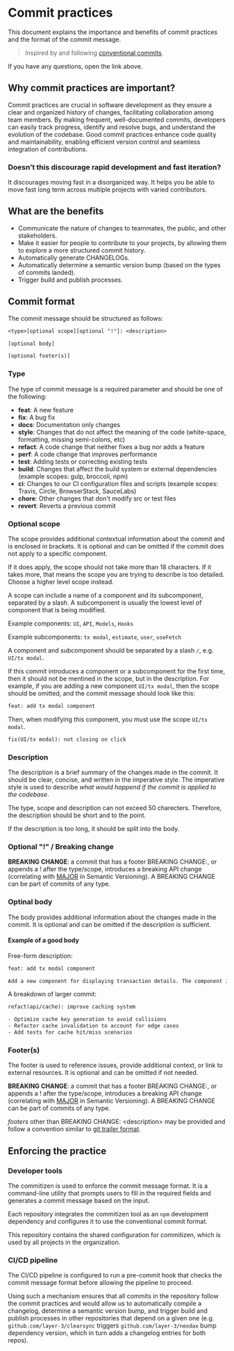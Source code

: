 # Commit practices

This document explains the importance and benefits of commit practices and the format of the commit message.

> Inspired by and following [conventional commits](https://www.conventionalcommits.org/en/v1.0.0/).

If you have any questions, open the link above.

## Why commit practices are important?

Commit practices are crucial in software development as they ensure a clear and organized history of changes, facilitating collaboration among team members.
By making frequent, well-documented commits, developers can easily track progress, identify and resolve bugs, and understand the evolution of the codebase.
Good commit practices enhance code quality and maintainability, enabling efficient version control and seamless integration of contributions.

### Doesn’t this discourage rapid development and fast iteration?

It discourages moving fast in a disorganized way. It helps you be able to move fast long term across multiple projects with varied contributors.

## What are the benefits

- Communicate the nature of changes to teammates, the public, and other stakeholders.
- Make it easier for people to contribute to your projects, by allowing them to explore a more structured commit history.
- Automatically generate CHANGELOGs.
- Automatically determine a semantic version bump (based on the types of commits landed).
- Trigger build and publish processes.

## Commit format

The commit message should be structured as follows:

```txt
<type>[optional scope][optional "!"]: <description>

[optional body]

[optional footer(s)]
```

### Type

The type of commit message is a required parameter and should be one of the following:

- **feat**: A new feature
- **fix**: A bug fix
- **docs**: Documentation only changes
- **style**: Changes that do not affect the meaning of the code (white-space, formatting, missing semi-colons, etc)
- **refact**: A code change that neither fixes a bug nor adds a feature
- **perf**: A code change that improves performance
- **test**: Adding tests or correcting existing tests
- **build**: Changes that affect the build system or external dependencies (example scopes: gulp, broccoli, npm)
- **ci**: Changes to our CI configuration files and scripts (example scopes: Travis, Circle, BrowserStack, SauceLabs)
- **chore**: Other changes that don't modify src or test files
- **revert**: Reverts a previous commit

### Optional scope

The scope provides additional contextual information about the commit and is enclosed in brackets. It is optional and can be omitted if the commit does not apply to a specific component.

If it does apply, the scope should not take more than 18 characters. If it takes more, that means the scope you are trying to describe is too detailed. Choose a higher level scope instead.

A scope can include a name of a component and its subcomponent, separated by a slash. A subcomponent is usually the lowest level of component that is being modified.

Example components: `UI`, `API`, `Models`, `Hooks`

Example subcomponents: `tx modal`, `estimate`, `user`, `useFetch`

A component and subcomponent should be separated by a slash `/`, e.g. `UI/tx modal`.

If this commit introduces a component or a subcomponent for the first time, then it should not be mentined in the scope, but in the description.
For example, if you are adding a new component `UI/tx modal`, then the scope should be omitted, and the commit message should look like this:

```txt
feat: add tx modal component
```

Then, when modifying this component, you must use the scope `UI/tx modal`.

```txt
fix(UI/tx modal): not closing on click
```

### Description

The description is a brief summary of the changes made in the commit. It should be clear, concise, and written in the imperative style. The imperative style is used to describe _what would happend if the commit is applied to the codebase_.

The type, scope and description can not exceed 50 charecters. Therefore, the description should be short and to the point.

If the description is too long, it should be split into the body.

### Optional "!" / Breaking change

**BREAKING CHANGE**: a commit that has a footer BREAKING CHANGE:, or appends a ! after the type/scope, introduces a breaking API change (correlating with [MAJOR](https://semver.org/#summary) in Semantic Versioning). A BREAKING CHANGE can be part of commits of any type.

### Optinal body

The body provides additional information about the changes made in the commit. It is optional and can be omitted if the description is sufficient.

#### Example of a good body

Free-form description:
```txt
feat: add tx modal component

Add a new component for displaying transaction details. The component includes a modal window with a close button and a list of transaction details.
```

A breakdown of larger commit:
```txt
refact(api/cache): improve caching system

- Optimize cache key generation to avoid collisions
- Refactor cache invalidation to account for edge cases
- Add tests for cache hit/miss scenarios
```

### Footer(s)

The footer is used to reference issues, provide additional context, or link to external resources. It is optional and can be omitted if not needed.

**BREAKING CHANGE**: a commit that has a footer BREAKING CHANGE:, or appends a ! after the type/scope, introduces a breaking API change (correlating with [MAJOR](https://semver.org/#summary) in Semantic Versioning). A BREAKING CHANGE can be part of commits of any type.

_footers_ other than BREAKING CHANGE: \<description\> may be provided and follow a convention similar to [git trailer format](https://git-scm.com/docs/git-interpret-trailers).

## Enforcing the practice

### Developer tools

The commitizen is used to enforce the commit message format. It is a command-line utility that prompts users to fill in the required fields and generates a commit message based on the input.

Each repository integrates the commitizen tool as an `npm` development dependency and configures it to use the conventional commit format.

This repository contains the shared configuration for commitizen, which is used by all projects in the organization.

### CI/CD pipeline

The CI/CD pipeline is configured to run a pre-commit hook that checks the commit message format before allowing the pipeline to proceed.

Using such a mechanism ensures that all commits in the repository follow the commit practices and would allow us to automatically compile a changelog, determine a semantic version bump, and trigger build and publish processes in other repositories that depend on a given one (e.g. `github.com/layer-3/clearsync` triggers `github.com/layer-3/neodax` bump dependency version, which in turn adds a changelog entries for both repos).
